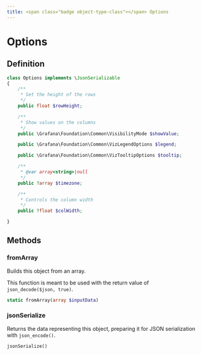 ```yaml
---
title: <span class="badge object-type-class"></span> Options
---
```

# <span class="badge object-type-class"></span> Options

## Definition

```php
class Options implements \JsonSerializable
{
    /**
     * Set the height of the rows
     */
    public float $rowHeight;

    /**
     * Show values on the columns
     */
    public \Grafana\Foundation\Common\VisibilityMode $showValue;

    public \Grafana\Foundation\Common\VizLegendOptions $legend;

    public \Grafana\Foundation\Common\VizTooltipOptions $tooltip;

    /**
     * @var array<string>|null
     */
    public ?array $timezone;

    /**
     * Controls the column width
     */
    public ?float $colWidth;

}
```
## Methods

### <span class="badge object-method"></span> fromArray

Builds this object from an array.

This function is meant to be used with the return value of `json_decode($json, true)`.

```php
static fromArray(array $inputData)
```

### <span class="badge object-method"></span> jsonSerialize

Returns the data representing this object, preparing it for JSON serialization with `json_encode()`.

```php
jsonSerialize()
```


